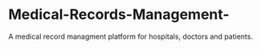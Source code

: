 # Medical-Records-Management-
 A medical record managment platform  for hospitals, doctors and patients.

